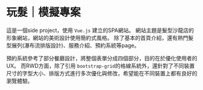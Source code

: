 # 玩髮｜模擬專案

這是一個side project，使用 ` Vue.js ` 建立的SPA網站。
網站主題是髮型沙龍店的形象網站，網站的美術設計使用簡約式風格。
除了基本的首頁介紹，還有熱門髮型展列(瀑布流排版設計)、服務介紹、預約系統等page。

預約系統參考了部分餐廳設計，將整個表單分成四個部分，目的在於優化使用者的UX。
而RWD方面，除了引用 `bootstrap-grid`的格線系統外，還針對了不同裝置尺寸的字型大小、排版方式進行多次優化與修改，希望能在不同裝置上都有良好的瀏覽體驗。


